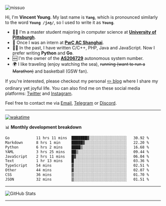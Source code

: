 <p align="left"> <img src="https://komarev.com/ghpvc/?username=missuo&label=Profile%20views&color=0e75b6&style=flat" alt="missuo" /> </p>


Hi, I'm **Vincent Young**. My last name is **`Yang`**, which is pronounced similarly to the word **`Young /jʌŋ/`**, so I used to write it as **`Young`**. 

-  👨‍🎓 I'm a master student majoring in computer science at [**University of Pittsburgh**](https://www.pitt.edu).
-  💼 Once I was an intern at **[PwC AC Shanghai](https://www.linkedin.com/company/pwc-ac-shanghai/)**.
-  👨‍💻 In the past, I have written C/C++, PHP, Java and JavaScript. Now I prefer writing **Python** and **Go**.
-  🆕 I'm the owner of the **[AS206729](https://bgp.tools/AS206729)** autonomous system number.
-  🌍 I like traveling (enjoy watching the sea), ~~running (want to run a Marathon)~~ and basketball (GSW fan).

If you're interested, please checkout my personal [✏️ blog](https://missuo.me/) where I share my ordinary yet joyful life. You can also find me on these social media platforms: [Twitter](https://twitter.com/m1ssuo) and [Instagram](https://www.instagram.com/m1ssuo).

Feel free to contact me via <a href="mailto:i@yyt.moe">Email</a>, [Telegram](https://t.me/missuo) or [Discord](https://discordapp.com/users/missuo#7448).

-------

[![wakatime](https://wakatime.com/badge/user/c13cd961-40ca-417a-afb6-1f9ea8ac295c.svg)](https://wakatime.com/@missuo)

📊 **Monthly development breakdown**
<!--START_SECTION:waka-->

```txt
Go            11 hrs 11 mins  ███████▓░░░░░░░░░░░░░░░░░   30.92 %
Markdown      8 hrs 1 min     █████▓░░░░░░░░░░░░░░░░░░░   22.20 %
Python        6 hrs 2 mins    ████▒░░░░░░░░░░░░░░░░░░░░   16.68 %
YAML          3 hrs 25 mins   ██▒░░░░░░░░░░░░░░░░░░░░░░   09.44 %
JavaScript    2 hrs 11 mins   █▓░░░░░░░░░░░░░░░░░░░░░░░   06.04 %
Text          1 hr 13 mins    █░░░░░░░░░░░░░░░░░░░░░░░░   03.36 %
TypeScript    54 mins         ▓░░░░░░░░░░░░░░░░░░░░░░░░   02.51 %
Other         44 mins         ▓░░░░░░░░░░░░░░░░░░░░░░░░   02.07 %
CSS           36 mins         ▒░░░░░░░░░░░░░░░░░░░░░░░░   01.70 %
JSON          32 mins         ▒░░░░░░░░░░░░░░░░░░░░░░░░   01.51 %
```

<!--END_SECTION:waka-->

-------

![GitHub Stats](https://github-readme-stats-opal-alpha-76.vercel.app/api?username=missuo&show_icons=true&theme=transparent)

-------

